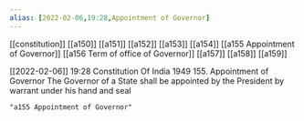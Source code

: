 ```yaml
---
alias: [2022-02-06,19:28,Appointment of Governor]
---
```

[[constitution]] [[a150]] [[a151]] [[a152]] [[a153]] [[a154]] [[a155 Appointment of Governor]] [[a156 Term of office of Governor]] [[a157]] [[a158]] [[a159]]

[[2022-02-06]] 19:28
Constitution Of India 1949
155. Appointment of Governor The Governor of a State shall be appointed by the President by warrant under his hand and seal
```query 2022-05-16 11:51
"a155 Appointment of Governor"
```